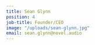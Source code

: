 ```yaml
---
title: Sean Glynn
position: 4
job-title: Founder/CEO
image: "/uploads/sean-glynn.jpg"
email: sean.glynn@novel.audio
---
```


